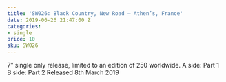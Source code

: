```yaml
---
title: 'SW026: Black Country, New Road – Athen’s, France'
date: 2019-06-26 21:47:00 Z
categories:
- single
price: 10
sku: SW026
---
```


7″ single only release, limited to an edition of 250 worldwide.
A side: Part 1
B side: Part 2
Released 8th March 2019